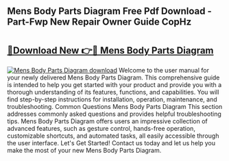 ## Mens Body Parts Diagram Free Pdf Download - Part-Fwp New Repair Owner Guide CopHz

# <h2><a href="http://dfj9xdz.blite.top/?on=Mens+Body+Parts+Diagram">🔗Download New 👉🔴 Mens Body Parts Diagram</a></h2>

[![Mens Body Parts Diagram download](https://i.imgur.com/lujVjoI.png)](http://dfj9xdz.blite.top/?on=Mens+Body+Parts+Diagram)
Welcome to the user manual for your newly delivered Mens Body Parts Diagram. This comprehensive guide is intended to help you get started with your product and provide you with a thorough understanding of its features, functions, and capabilities. You will find step-by-step instructions for installation, operation, maintenance, and troubleshooting. Common Questions Mens Body Parts Diagram This section addresses commonly asked questions and provides helpful troubleshooting tips. Mens Body Parts Diagram offers users an impressive collection of advanced features, such as gesture control, hands-free operation, customizable shortcuts, and automated tasks, all easily accessible through the user interface. Let's Get Started! Contact us today and let us help you make the most of your new Mens Body Parts Diagram.

